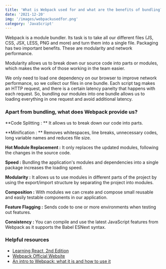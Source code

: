 ```yaml
---
title: 'What is Webpack used for and what are the benefits of bundling?'
date: '2021-12-20'
img: '/images/webpackusedfor.png'
category: 'JavaScript'
---
```


Webpack is a module bundler. Its task is to take all our different files (JS, CSS, JSX, LESS, PNG and more) and turn them into a single file. Packaging has two important benefits. These are modularity and network performance.

Modularity allows us to break down our source code into parts or modules, which makes the work of those working in the team easier.

We only need to load one dependency on our browser to improve network performance, so we collect our files in one bundle. Each script tag makes an HTTP request, and there is a certain latency panelty that happens with each request. So, bundling our modules into one bundle allows us to loading everything in one request and avoid additional latency.

### Apart from bundling, what does Webpack provide us?

**Code Splitting : ** It allows us to break down our code into parts.

**Minification : ** Removes whitespaces, line breaks, unnecessary codes, long variable names and reduces file size.

**Hot Module Replacement :** It only replaces the updated modules, following the changes in the source code.

**Speed :** Bundling the application's modules and dependencies into a single package increases the loading speed.

**Modularity :** It allows us to use modules in different parts of the project by using the export/import structure by separating the project into modules.

**Composition :** With modules we can create and compose small reusable and easily testable components in our application.

**Feature Flagging :** Sends code to one or more environments when testing out features.

**Consistency :** You can compile and use the latest JavaScript features from Webpack as it supports the Babel ESNext syntax.

### Helpful resources

- [Learning React, 2nd Edition](https://www.oreilly.com/library/view/learning-react-2nd/9781492051718/)
- [Webpack Official Website](https://webpack.js.org/)
- [An intro to Webpack: what it is and how to use it](https://www.freecodecamp.org/news/an-intro-to-webpack-what-it-is-and-how-to-use-it-8304ecdc3c60/)

